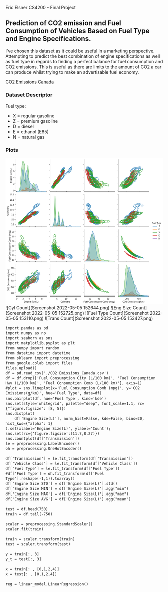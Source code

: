 Eric Elsner
CS4200 - Final Project

## Prediction of CO2 emission and Fuel Consumption of Vehicles Based on Fuel Type and Engine Specifications.
I've chosen this dataset as it could be useful in a marketing perspective.  Attempting to predict the best combination of engine specifications as well as fuel type in regards to finding a perfect balance for fuel consumption and CO2 emissions. This is useful as there are limits to the amount of CO2 a car can produce whilst trying to make an advertisable fuel economy.

[CO2 Emissions Canada](https://www.kaggle.com/datasets/debajyotipodder/co2-emission-by-vehicles?resource=download)

### Dataset Descriptor
Fuel type:
- X = regular gasoline
- Z = premium gasoline
- D = diesel
- E = ethanol (E85)
- N = natural gas

### Plots
![Dataset Pairplots](graphs.png)
![Cyl Count](Screenshot 2022-05-05 152644.png)
![Eng Size Count](Screenshot 2022-05-05 152725.png)
![Fuel Type Count](Screenshot 2022-05-05 153110.png)
![Trans Count](Screenshot 2022-05-05 153427.png)

```
import pandas as pd
import numpy as np
import seaborn as sns
import matplotlib.pyplot as plt
from numpy import random
from datetime import datetime
from sklearn import preprocessing
from google.colab import files
files.upload()
df = pd.read_csv('./CO2 Emissions_Canada.csv')
df = df.drop(['Fuel Consumption City (L/100 km)', 'Fuel Consumption Hwy (L/100 km)', 'Fuel Consumption Comb (L/100 km)'], axis=1)
#plot = sns.lineplot(x='Fuel Consumption Comb (mpg)', y='CO2 Emissions(g/km)', hue='Fuel Type', data=df)
sns.pairplot(df, hue='Fuel Type', kind='kde')
sns.set(style='whitegrid', palette="deep", font_scale=1.1, rc={"figure.figsize": [8, 5]})
sns.distplot(
    df['Engine Size(L)'], norm_hist=False, kde=False, bins=20, hist_kws={"alpha": 1}
).set(xlabel='Engine Size(L)', ylabel='Count');
sns.set(rc={'figure.figsize':(11.7,8.27)})
sns.countplot(df['Transmission'])
le = preprocessing.LabelEncoder()
oh = preprocessing.OneHotEncoder()

df['Transmission'] = le.fit_transform(df['Transmission'])
df['Vehicle Class'] = le.fit_transform(df['Vehicle Class'])
df['Fuel Type'] = le.fit_transform(df['Fuel Type'])
#df['Fuel Type'] = oh.fit_transform(df['Fuel Type'].reshape(-1,1)).toarray()
df['Engine Size STD'] = df['Engine Size(L)'].std()
df['Engine Size MIN'] = df['Engine Size(L)'].agg("min")
df['Engine Size MAX'] = df['Engine Size(L)'].agg("max")
df['Engine Size AVG'] = df['Engine Size(L)'].agg("mean")

test = df.head(750)
train = df.tail(-750)

scaler = preprocessing.StandardScaler()
scaler.fit(train)

train = scaler.transform(train)
test = scaler.transform(test)

y = train[:, 3]
y_t = test[:, 3]

x = train[: , [0,1,2,4]]
x = test[: , [0,1,2,4]]

reg = linear_model.LinearRegression()

```
